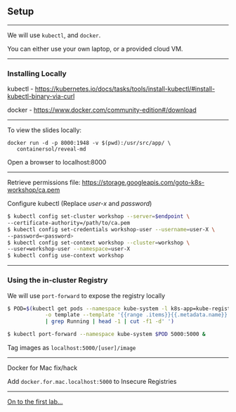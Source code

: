 ## Setup

---

We will use `kubectl`, and `docker`.

You can either use your own laptop, or a provided cloud VM.

---

### Installing Locally

kubectl - https://kubernetes.io/docs/tasks/tools/install-kubectl/#install-kubectl-binary-via-curl

docker - https://www.docker.com/community-edition#/download

---

To view the slides locally:

```
docker run -d -p 8000:1948 -v $(pwd):/usr/src/app/ \
   containersol/reveal-md
```

Open a browser to localhost:8000

---

Retrieve permissions file: https://storage.googleapis.com/goto-k8s-workshop/ca.pem

Configure kubectl (Replace *user-x* and *password*)

```bash
$ kubectl config set-cluster workshop --server=$endpoint \
--certificate-authority=/path/to/ca.pem
$ kubectl config set-credentials workshop-user --username=user-X \
--password=<password>
$ kubectl config set-context workshop --cluster=workshop \
--user=workshop-user --namespace=user-X
$ kubectl config use-context workshop
```

---

### Using the in-cluster Registry

We will use `port-forward` to expose the registry locally

```bash
$ POD=$(kubectl get pods --namespace kube-system -l k8s-app=kube-registry-upstream \
            -o template --template '{{range .items}}{{.metadata.name}} {{.status.phase}}{{"\n"}}{{end}}' \
            | grep Running | head -1 | cut -f1 -d' ')

$ kubectl port-forward --namespace kube-system $POD 5000:5000 &
```

Tag images as `localhost:5000/[user]/image`

---

Docker for Mac fix/hack

Add `docker.for.mac.localhost:5000` to Insecure Registries

---

[On to the first lab...](../01_intro.md)